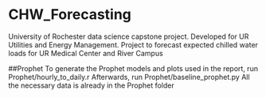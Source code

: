 # CHW_Forecasting
University of Rochester data science capstone project. Developed for UR Utilities and Energy Management. Project to forecast expected chilled water loads for UR Medical Center and River Campus

##Prophet
To generate the Prophet models and plots used in the report, run Prophet/hourly_to_daily.r
Afterwards, run Prophet/baseline_prophet.py
All the necessary data is already in the Prophet folder
